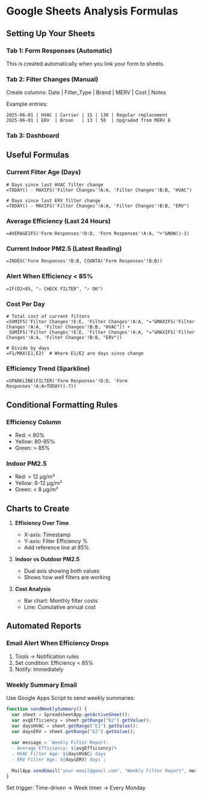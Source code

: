 # Google Sheets Analysis Formulas

## Setting Up Your Sheets

### Tab 1: Form Responses (Automatic)
This is created automatically when you link your form to sheets.

### Tab 2: Filter Changes (Manual)
Create columns: Date | Filter_Type | Brand | MERV | Cost | Notes

Example entries:
```
2025-06-01 | HVAC | Carrier | 15 | 130 | Regular replacement
2025-06-01 | ERV  | Broan   | 13 | 50  | Upgraded from MERV 8
```

### Tab 3: Dashboard

## Useful Formulas

### Current Filter Age (Days)
```excel
# Days since last HVAC filter change
=TODAY() - MAXIFS('Filter Changes'!A:A, 'Filter Changes'!B:B, "HVAC")

# Days since last ERV filter change  
=TODAY() - MAXIFS('Filter Changes'!A:A, 'Filter Changes'!B:B, "ERV")
```

### Average Efficiency (Last 24 Hours)
```excel
=AVERAGEIFS('Form Responses'!D:D, 'Form Responses'!A:A, ">"&NOW()-1)
```

### Current Indoor PM2.5 (Latest Reading)
```excel
=INDEX('Form Responses'!B:B, COUNTA('Form Responses'!B:B))
```

### Alert When Efficiency < 85%
```excel
=IF(D2<85, "⚠️ CHECK FILTER", "✓ OK")
```

### Cost Per Day
```excel
# Total cost of current filters
=SUMIFS('Filter Changes'!E:E, 'Filter Changes'!A:A, "="&MAXIFS('Filter Changes'!A:A, 'Filter Changes'!B:B, "HVAC")) + 
 SUMIFS('Filter Changes'!E:E, 'Filter Changes'!A:A, "="&MAXIFS('Filter Changes'!A:A, 'Filter Changes'!B:B, "ERV"))

# Divide by days
=F1/MAX(E1,E2)  # Where E1/E2 are days since change
```

### Efficiency Trend (Sparkline)
```excel
=SPARKLINE(FILTER('Form Responses'!D:D, 'Form Responses'!A:A>TODAY()-7))
```

## Conditional Formatting Rules

### Efficiency Column
- Red: < 80%
- Yellow: 80-85%
- Green: > 85%

### Indoor PM2.5
- Red: > 12 μg/m³
- Yellow: 8-12 μg/m³
- Green: < 8 μg/m³

## Charts to Create

1. **Efficiency Over Time**
   - X-axis: Timestamp
   - Y-axis: Filter Efficiency %
   - Add reference line at 85%

2. **Indoor vs Outdoor PM2.5**
   - Dual axis showing both values
   - Shows how well filters are working

3. **Cost Analysis**
   - Bar chart: Monthly filter costs
   - Line: Cumulative annual cost

## Automated Reports

### Email Alert When Efficiency Drops
1. Tools → Notification rules
2. Set condition: Efficiency < 85%
3. Notify: Immediately

### Weekly Summary Email
Use Google Apps Script to send weekly summaries:
```javascript
function sendWeeklySummary() {
  var sheet = SpreadsheetApp.getActiveSheet();
  var avgEfficiency = sheet.getRange("D2").getValue();
  var daysHVAC = sheet.getRange("E1").getValue();
  var daysERV = sheet.getRange("E2").getValue();
  
  var message = `Weekly Filter Report:
  - Average Efficiency: ${avgEfficiency}%
  - HVAC Filter Age: ${daysHVAC} days
  - ERV Filter Age: ${daysERV} days`;
  
  MailApp.sendEmail("your-email@gmail.com", "Weekly Filter Report", message);
}
```

Set trigger: Time-driven → Week timer → Every Monday

